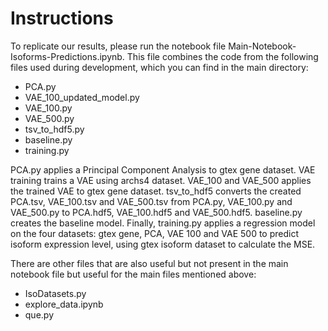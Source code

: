 # Instructions

To replicate our results, please run the notebook file Main-Notebook-Isoforms-Predictions.ipynb. This file combines the code from the following files used during development, which you can find in the main directory:

* PCA.py
* VAE_100_updated_model.py
* VAE_100.py
* VAE_500.py
* tsv_to_hdf5.py
* baseline.py
* training.py

PCA.py applies a Principal Component Analysis to gtex gene dataset. VAE training trains a VAE using archs4 dataset. VAE_100 and VAE_500 applies the trained VAE to gtex gene dataset. tsv_to_hdf5 converts the created PCA.tsv, VAE_100.tsv and VAE_500.tsv from PCA.py, VAE_100.py and VAE_500.py to PCA.hdf5, VAE_100.hdf5 and VAE_500.hdf5. baseline.py creates the baseline model. Finally, training.py applies a regression model on the four datasets: gtex gene, PCA, VAE 100 and VAE 500 to predict isoform expression level, using gtex isoform dataset to calculate the MSE.

  There are other files that are also useful but not present in the main notebook file but useful for the main files mentioned above:

  * IsoDatasets.py
  * explore_data.ipynb
  * que.py
